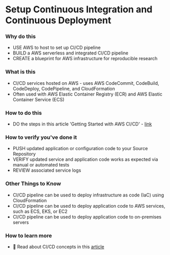 # Setup Continuous Integration and Continuous Deployment

### Why do this
 - USE AWS to host to set up CI/CD pipeline
 - BUILD a AWS serverless and integrated CI/CD pipeline 
 - CREATE a blueprint for AWS infrastructure for reproducible research

### What is this
 - CI/CD services hosted on AWS - uses AWS CodeCommit, CodeBuild, CodeDeploy, CodePipeline, and CloudFormation
 - Often used with AWS Elastic Container Registry (ECR) and AWS Elastic Container Service (ECS)

### How to do this
 - DO the steps in this article 'Getting Started with AWS CI/CD' - [link](https://aws.amazon.com/getting-started/hands-on/set-up-ci-cd-pipeline/)


### How to verify you've done it
 - PUSH updated application or configuration code to your Source Repository
 - VERIFY updated service and application code works as expected via manual or automated tests
 - REVIEW associated service logs

### Other Things to Know
- CI/CD pipeline can be used to deploy infrastructure as code (IaC) using CloudFormation
- CI/CD pipeline can be used to deploy application code to AWS services, such as ECS, EKS, or EC2
- CI/CD pipeline can be used to deploy application code to on-premises servers

### How to learn more
 
  - 📘 Read about CI/CD concepts in this [article](https://read.acloud.guru/cloud-based-ci-cd-on-AWS-6b07fde7222d)
